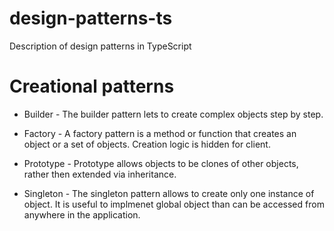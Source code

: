 # design-patterns-ts
Description of design patterns in TypeScript

# Creational patterns
- Builder - The builder pattern lets to create complex objects step by step.

- Factory - A factory pattern is a method or function that creates an object or a set of objects. Creation logic is hidden for client.

- Prototype - Prototype allows objects to be clones of other objects, rather then extended via inheritance.

- Singleton - The singleton pattern allows to create only one instance of object. It is useful to implmenet global object than can be accessed from anywhere in the application.
